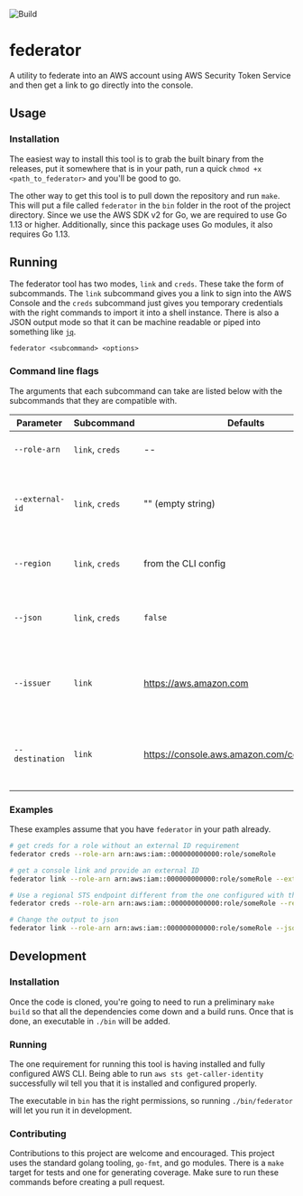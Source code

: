 ![Build](https://github.com/YashdalfTheGray/federator/workflows/Build/badge.svg)

# federator

A utility to federate into an AWS account using AWS Security Token Service and then get a link to go directly into the console.

## Usage

### Installation

The easiest way to install this tool is to grab the built binary from the releases, put it somewhere that is in your path, run a quick `chmod +x <path_to_federator>` and you'll be good to go.

The other way to get this tool is to pull down the repository and run `make`. This will put a file called `federator` in the `bin` folder in the root of the project directory. Since we use the AWS SDK v2 for Go, we are required to use Go 1.13 or higher. Additionally, since this package uses Go modules, it also requires Go 1.13.

## Running

The federator tool has two modes, `link` and `creds`. These take the form of subcommands. The `link` subcommand gives you a link to sign into the AWS Console and the `creds` subcommand just gives you temporary credentials with the right commands to import it into a shell instance. There is also a JSON output mode so that it can be machine readable or piped into something like [`jq`](https://stedolan.github.io/jq/).

```shell
federator <subcommand> <options>
```

### Command line flags

The arguments that each subcommand can take are listed below with the subcommands that they are compatible with.

| Parameter       | Subcommand      | Defaults                                    | Description                                                        |
| --------------- | --------------- | ------------------------------------------- | ------------------------------------------------------------------ |
| `--role-arn`    | `link`, `creds` | --                                          | The ARN of the role to assume                                      |
| `--external-id` | `link`, `creds` | "" (empty string)                           | The external ID, if necessary, to be provided                      |
| `--region`      | `link`, `creds` | from the CLI config                         | The region to make the STS call against                            |
| `--json`        | `link`, `creds` | `false`                                     | Whether to print out the results in JSON or plain text             |
| `--issuer`      | `link`          | https://aws.amazon.com                      | The link where the user will be taken when the session has expired |
| `--destination` | `link`          | https://console.aws.amazon.com/console/home | The link that the user will be redirected to after login           |

### Examples

These examples assume that you have `federator` in your path already.

```sh
# get creds for a role without an external ID requirement
federator creds --role-arn arn:aws:iam::000000000000:role/someRole

# get a console link and provide an external ID
federator link --role-arn arn:aws:iam::000000000000:role/someRole --external-id "some external id"

# Use a regional STS endpoint different from the one configured with the CLI
federator creds --role-arn arn:aws:iam::000000000000:role/someRole --region us-east-1

# Change the output to json
federator link --role-arn arn:aws:iam::000000000000:role/someRole --json
```

## Development

### Installation

Once the code is cloned, you're going to need to run a preliminary `make build` so that all the dependencies come down and a build runs. Once that is done, an executable in `./bin` will be added.

### Running

The one requirement for running this tool is having installed and fully configured AWS CLI. Being able to run `aws sts get-caller-identity` successfully wil tell you that it is installed and configured properly.

The executable in `bin` has the right permissions, so running `./bin/federator` will let you run it in development.

### Contributing

Contributions to this project are welcome and encouraged. This project uses the standard golang tooling, `go-fmt`, and go modules. There is a `make` target for tests and one for generating coverage. Make sure to run these commands before creating a pull request.
